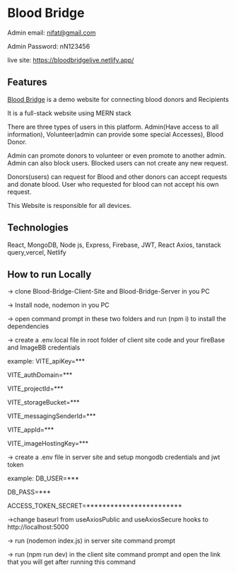 # Blood Bridge

Admin email: nifat@gmail.com

Admin Password: nN123456

live site: https://bloodbridgelive.netlify.app/

## Features

[Blood Bridge](https://bloodbridgelive.netlify.app/) is a demo website for connecting blood donors and Recipients

It is a full-stack website using MERN stack

There are three types of users in this platform. Admin(Have access to all information), Volunteer(admin can provide some special Accesses), Blood Donor.

Admin can promote donors to volunteer or even promote to another admin. Admin can also block users. Blocked users can not create any new request.

Donors(users) can request for Blood and other donors can accept requests and donate blood. User who requested for blood can not accept his own request.

This Website is responsible for all devices.

## Technologies

React, MongoDB, Node js, Express, Firebase, JWT, React Axios, tanstack query,vercel, Netlify

## How to run Locally

-> clone Blood-Bridge-Client-Site and Blood-Bridge-Server in you PC

-> Install node, nodemon in you PC

-> open command prompt in these two folders and run (npm i) to install the dependencies

-> create a .env.local file in root folder of client site code and your fireBase and ImageBB credentials

example:
VITE_apiKey=***

VITE_authDomain=***

VITE_projectId=***

VITE_storageBucket=***

VITE_messagingSenderId=***

VITE_appId=***

VITE_imageHostingKey=***

-> create a .env file in server site and setup mongodb credentials and jwt token 

example:
DB_USER=***

DB_PASS=***

ACCESS_TOKEN_SECRET=************************

->change baseurl from useAxiosPublic and useAxiosSecure hooks to http://localhost:5000

-> run (nodemon index.js) in server site command prompt

-> run (npm run dev) in the client site command prompt and open the link that you will get after running this command

